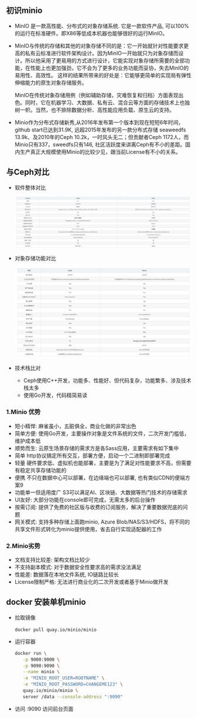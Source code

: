 ## 初识minio

- MinIO 是一款高性能、分布式的对象存储系统. 它是一款软件产品, 可以100%的运行在标准硬件。即X86等低成本机器也能够很好的运行MinIO。

- MinIO与传统的存储和其他的对象存储不同的是：它一开始就针对性能要求更高的私有云标准进行软件架构设计。因为MinIO一开始就只为对象存储而设计。所以他采用了更易用的方式进行设计，它能实现对象存储所需要的全部功能，在性能上也更加强劲，它不会为了更多的业务功能而妥协，失去MinIO的易用性、高效性。 这样的结果所带来的好处是：它能够更简单的实现局有弹性伸缩能力的原生对象存储服务。

  MinIO在传统对象存储用例（例如辅助存储，灾难恢复和归档）方面表现出色。同时，它在机器学习、大数据、私有云、混合云等方面的存储技术上也独树一帜。当然，也不排除数据分析、高性能应用负载、原生云的支持。

- Minio作为分布式存储新秀,从2016年发布第一个版本到现在短短6年时间，github start已达到31.9K, 远超2015年发布的另一款分布式存储 seaweedfs 13.9k、及2010年的Ceph 10.2k，一时风头无二；但贡献者Ceph 1172人，而Minio只有337，sweedfs只有146, 社区活跃度来讲离Ceph有不小的差距。国内生产真正大规模使用Minio的比较少见，跟当前License有不小的关系。

## 与Ceph对比

- 软件整体对比

  ![image-20220523150503892](https://raw.githubusercontent.com/daniuEvan/pictrues/main/Typora/image-20220523150503892.png)

- 对象存储功能对比

  ![image-20220523150319022](https://raw.githubusercontent.com/daniuEvan/pictrues/main/Typora/image-20220523150319022.png)

- 技术栈比对
  - Ceph使用C++开发，功能多、性能好、但代码复杂，功能繁多、涉及技术栈太多
  - 使用Go开发，代码精简易读

### 1.Minio 优势

- 短小精悍: 麻雀虽小，五脏俱全，商业化做的非常出色
- 简单方便: 使用Go开发，主要操作对象是文件系统的文件，二次开发门槛低，维护成本低
- 顺势而生: 云原生场景存储的需求方是各Sass应用，主要需求有如下集中
- 简单 http协议搞定所有交互，部署方便，启动一个二进制即部署完成
- 轻量 硬件要求低、虚拟机也能部署，主要是为了满足对性能要求不高，但需要有稳定共享存储功能的
- 便携 不只在数据中心可以部署，在边缘端也可以部署, 也有类似CDN的便端方案9
- 功能单一但适用度广 S3可以满足AI、区块链、大数据等热门技术的存储需求
- UI友好: 大部分功能在console即可完成，无需太多的后台操作
- 按需订阅: 提供了免费的社区版与收费的订阅服务，解决了重要数据兜底的问题
- 网关模式: 支持多种存储上面跑minio, Azure Blob/NAS/S3/HDFS，将不同的共享文件形式转化为minio提供使用，省去自行实现适配器的工作

### 2.Minio劣势

- 文档支持比较差: 架构文档比较少
- 不支持副本模式: 对于数据安全性要求高的需求没法满足
- 性能差: 数据落在本地文件系统, IO链路比较长
- License限制严格: 无法进行商业化的二次开发或者基于Minio做开发

## docker 安装单机minio

- 拉取镜像

  `docker pull quay.io/minio/minio `

- 运行容器
  ```sh
  docker run \
     -p 9000:9000 \
     -p 9090:9090 \
     --name minio \
     -e "MINIO_ROOT_USER=ROOTNAME" \
     -e "MINIO_ROOT_PASSWORD=CHANGEME123" \
     quay.io/minio/minio \
     server /data --console-address ":9090"
  ```

- 访问 :9090 访问前台页面
